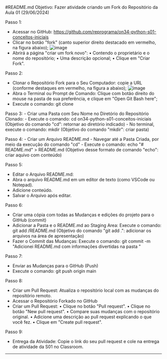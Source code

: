 #README.md
Objetivo: Fazer atividade criando um Fork do Repositório da Aula 01 (29/06/2024)

Passo 1:
   - Acessar no GitHub: https://github.com/reprograma/on34-python-s01-conceitos-iniciais
   - Clicar no botão "fork" (canto superior direito destacado em vermelho, na figura abaixo);
   ![image](https://github.com/Polliferraz/on34-python-s01-conceitos-iniciais/assets/171433469/bc775f0b-e1b6-41c8-8040-b950afae3b28)
   - Abrirá a página "criar um fork novo":
      • Contendo o proprietário e o nome do repositório;
      • Uma descrição opcional;
      • Clique em "Criar Fork".
     
Passo 2: 
   - Clonar o Repositório Fork para o Seu Computador: copie a URL (conforme destaques em vermelho, na figura a abaixo);
     ![image](https://github.com/Polliferraz/on34-python-s01-conceitos-iniciais/assets/171433469/f76206bf-2557-40af-a1e4-39eba0f3999f)
   - Abra o Terminal ou Prompt de Comando: Clique com botão direito do mouse na pasta de sua preferência, e clique em "Open Git Bash here";
   - Execute o comando: git clone <cole aqui URL copiada anteriormente>

Passo 3:
    - Criar uma Pasta com Seu Nome no Diretório do Repositório Clonado:
    - Execute o comando: cd on34-python-s01-conceitos-iniciais (Objetivo do comando "cd": retornar ao diretório indicado)
    - No terminal, execute o comando: mkdir <seu-nome> (Objetivo do comando "mkdir": criar pasta)
   
Passo 4: 
    - Criar um Arquivo README.md
    - Navegar até a Pasta Criada, por meio da execução do comando "cd"
    - Execute o comando: echo "# README.md" > README.md (Objetivo desse formato de comando "echo": criar aquivo com conteúdo)
  
Passo 5:
   - Editar o Arquivo README.md:
   - Abra o arquivo README.md em um editor de texto (como VSCode ou Notepad).
   - Adicione conteúdo.
   - Salvar o Arquivo após editar.

Passo 6: 
   - Criar uma cópia com todas as Mudanças e edições do projeto para o GitHub (commit)
   - Adicionar a Pasta e o README.md ao Staging Area: Execute o comando: git add <seu-nome>/README.md (Objetivo do comando "git
   add .": adicionar os arquivos na área de apresentação)
   - Fazer o Commit das Mudanças: Execute o comando: git commit -m "Adicionei README.md com informações divertidas na pasta <seu-nome>"

Passo 7:
   - Enviar as Mudanças para o GitHub (Push)
   - Execute o comando: git push origin main

Passo 8:
   - Criar um Pull Request: Atualiza o repositório local com as mudanças do repositório remoto.
   - Acessar o Repositório Forkado no GitHub
   - Criar um Pull Request:
       • Clique no botão "Pull request".
       • Clique no botão "New pull request".
       • Compare suas mudanças com o repositório original.
       • Adicione uma descrição ao pull request explicando o que você fez.
       • Clique em "Create pull request".

Passo 9:
   - Entrega da Atividade: Copie o link do seu pull request e cole na entrega de atividade da S01 no Classroom.

     


---
